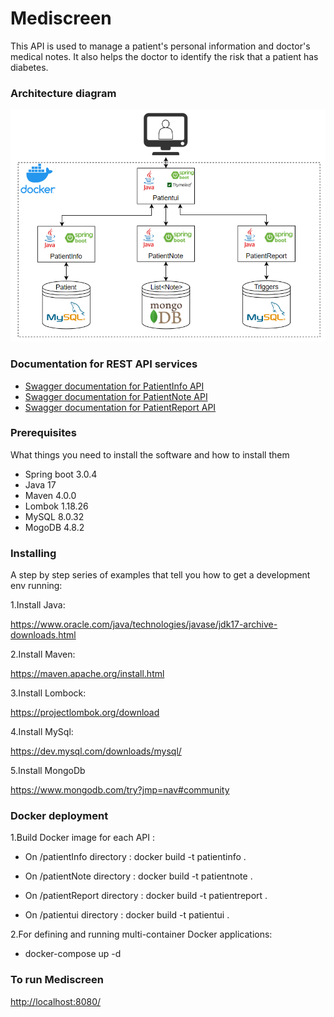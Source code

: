 # Mediscreen

This API is used to manage a patient's personal information and doctor's medical notes. It also helps the doctor to identify the risk that a patient has diabetes.

### Architecture diagram
![UML Diagram](ArchitectureDiagram.png)

### Documentation for REST API services
- [Swagger documentation for PatientInfo API](http://localhost:8081/swagger-ui/index.html#/)
- [Swagger documentation for PatientNote API](http://localhost:8082/swagger-ui/index.html#/)
- [Swagger documentation for PatientReport API](http://localhost:8083/swagger-ui/index.html#/)

### Prerequisites

What things you need to install the software and how to install them

- Spring boot 3.0.4
- Java 17
- Maven 4.0.0
- Lombok 1.18.26
- MySQL 8.0.32
- MogoDB 4.8.2

### Installing

A step by step series of examples that tell you how to get a development env running:

1.Install Java:

https://www.oracle.com/java/technologies/javase/jdk17-archive-downloads.html

2.Install Maven:

https://maven.apache.org/install.html

3.Install Lombock:

https://projectlombok.org/download

4.Install MySql:

https://dev.mysql.com/downloads/mysql/

5.Install MongoDb

https://www.mongodb.com/try?jmp=nav#community


### Docker deployment

1.Build Docker image for each API :

- On /patientInfo directory : docker build -t patientinfo .

- On /patientNote directory : docker build -t patientnote .

- On /patientReport directory : docker build -t patientreport .

- On /patientui directory : docker build -t patientui .

2.For defining and running multi-container Docker applications:

- docker-compose up -d

### To run Mediscreen

[http://localhost:8080/](http://localhost:8080/)


